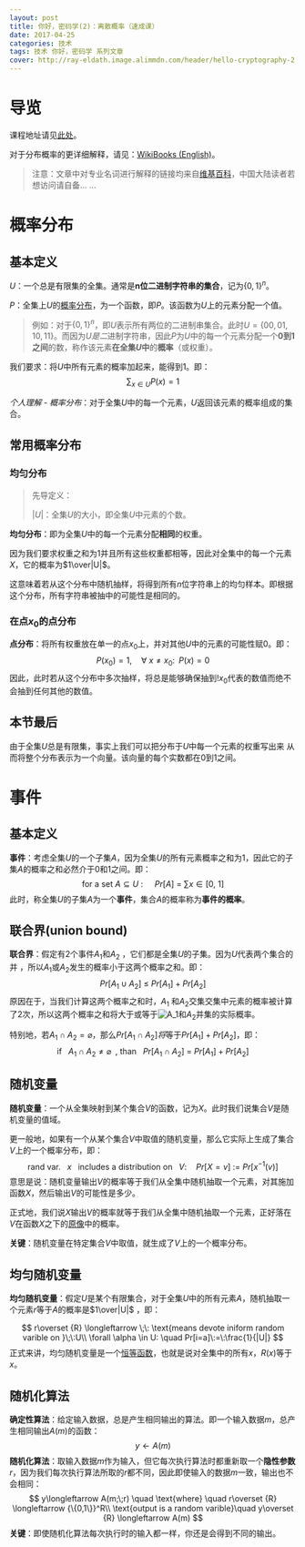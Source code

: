 ```yaml
---
layout: post
title: 你好，密码学(2)：离散概率（速成课）
date: 2017-04-25
categories: 技术
tags: 技术 你好，密码学 系列文章
cover: http://ray-eldath.image.alimmdn.com/header/hello-cryptography-2.png
---
```


# 导览

课程地址请见[此处](https://www.coursera.org/learn/crypto/lecture/qaEcL/discrete-probability-crash-course)。

对于分布概率的更详细解释，请见：[WikiBooks (English)](https://en.wikibooks.org/wiki/High_School_Mathematics_Extensions/Discrete_Probability)。

> 注意：文章中对专业名词进行解释的链接均来自[维基百科](https://zh.wikipedia.org/)，中国大陆读者若想访问请自备... ...

# 概率分布

## 基本定义

$U$：一个总是有限集的全集。通常是**n位二进制字符串的集合**，记为$\{0,1\}^n$。

$P$：全集上$U$的[概率分布](https://zh.wikipedia.org/zh-cn/%25E6%25A6%2582%25E7%258E%2587%25E5%2588%2586%25E5%25B8%2583)，为一个函数，即$P$。该函数为$U$上的元素分配一个值。

> 例如：对于$\{0,1\}^n$，即$U$表示所有两位的二进制串集合。此时$U=\{00, 01, 10, 11\}$。而因为$U是二$进制字符串，因此$P$为$U$中的每一个元素分配一个**0到1之间**的数，称作该元素**在全集$U$中**的**概率**（或权重）。

我们要求：将$U$中所有元素的概率加起来，能得到1。即：
$$
\sum_{x\in U} P(x)=1
$$

*个人理解 - 概率分布*：对于全集$U$中的每一个元素，$U$返回该元素的概率组成的集合。

## 常用概率分布

### 均匀分布

> 先导定义：
>
> $|U|$：全集$U$的大小，即全集$U$中元素的个数。

**均匀分布**：即为全集$U$中的每一个元素分配**相同**的权重。

因为我们要求权重之和为1并且所有这些权重都相等，因此对全集中的每一个元素$X$，它的概率为$1\over|U|$。

这意味着若从这个分布中随机抽样，将得到所有$n$位字符串上的均匀样本。即根据这个分布，所有字符串被抽中的可能性是相同的。

### 在点$x_0$的点分布

**点分布**：将所有权重放在单一的点$x_0$上，并对其他$U$中的元素的可能性赋0。即：
$$
P(x_0)=1,\quad \forall \:x\ne x_0: \;\; P(x) = 0
$$
因此，此时若从这个分布中多次抽样，将总是能够确保抽到!$x_0​$代表的数值而绝不会抽到任何其他的数值。

## 本节最后

由于全集$U$总是有限集，事实上我们可以把分布于$U$中每一个元素的权重写出来 从而将整个分布表示为一个向量。该向量的每个实数都在0到1之间。

# 事件

## 基本定义

**事件**：考虑全集$U$的一个子集$A$，因为全集$U$的所有元素概率之和为1，因此它的子集$A$的概率之和必然介于0和1之间。即：
$$
\text{for a set $A\subseteq U$ : }\quad Pr[A]\:=\:\sum x \in[0,\:1]
$$
此时，称全集$U$的子集$A$为一个**事件**，集合$A$的概率称为**事件的概率**。 

## 联合界(union bound)

**联合界**：假定有2个事件$A_1$和$A_2$ ，它们都是全集$U$的子集。因为$U$代表两个集合的并 ，所以$A_1$或$A_2$发生的概率小于这两个概率之和。即：
$$
Pr[A_1\cup A_2]\: \le \: Pr[A_1]+Pr[A_2]
$$
原因在于，当我们计算这两个概率之和时，$A_1​$ 和$A_2​$交集交集中元素的概率被计算了2次，所以这两个概率之和将大于或等于![A_1](https://www.zhihu.com/equation?tex=A_1%0A)和$A_2​$并集的实际概率。

特别地，若$A_1 \cap A_2= \varnothing$，那么$Pr[A_1 \cap A_2]将$等于$Pr[A_1]+Pr[A_2]$，即：
$$
\text{if $\;\:A_1\cap A_2 \ne \varnothing \;\:$, than }\;\:Pr[A_1\cap A_2] \:=\: Pr[A_1]+Pr[A_2]
$$

## 随机变量 

**随机变量**：一个从全集映射到某个集合$V$的函数，记为$X$。此时我们说集合$V$是随机变量的值域。

更一般地，如果有一个从某个集合$V$中取值的随机变量，那么它实际上生成了集合$V$上的一个概率分布，即：
$$
\text{rand var. $\;\:x\;\:$ includes a distribution on }\;\:V: \quad Pr[X=v]\: := \: Pr[x^{-1}(v)]
$$
意思是说：随机变量输出$V$的概率等于我们从全集中随机抽取一个元素，对其施加函数$X$，然后输出$V$的可能性是多少。

正式地，我们说$X$输出$V$的概率就等于我们从全集中随机抽取一个元素，正好落在$V$在函数$X$之下的[原像](https://zh.wikipedia.org/wiki/%25E5%2583%258F_%28%25E6%2595%25B8%25E5%25AD%25B8%29)中的概率。

**关键**：随机变量在特定集合$V$中取值，就生成了$V$上的一个概率分布。

## **均匀随机变量**

**均匀随机变量**：假定$U$是某个有限集合，对于全集$U$中的所有元素$A$，随机抽取一个元素$r$等于$A$的概率是$1\over|U|$ ，即：

$$
r\overset {R} \longleftarrow \;\: \text{means devote iniform random varible on }\;\:U\\
\forall \alpha \in U: \quad Pr[i=a]\:=\:\frac{1}{|U|}
$$
正式来讲，均匀随机变量是一个[恒等函数](https://link.zhihu.com/?target=https%3A//zh.wikipedia.org/wiki/%25E6%2581%2586%25E7%25AD%2589%25E5%2587%25BD%25E6%2595%25B8)，也就是说对全集中的所有$x$，$R(x)$等于$x$。

## 随机化算法

**确定性算法**：给定输入数据，总是产生相同输出的算法。即一个输入数据$m$，总产生相同输出$A(m)$的函数： 
$$
y\longleftarrow A(m)
$$
**随机化算法**：取输入数据$m$作为输入，但它每次执行算法时都重新取一个**隐性参数**$r$，因为我们每次执行算法所取的$r$都不同，因此即使输入的数据$m$一致，输出也不会相同： 
$$
y\longleftarrow A(m;\;r) \quad \text{where} \quad r\overset {R} \longleftarrow {\{0,1\}}^R\\
\text{output is a random varible}\quad y\overset {R} \longleftarrow A(m)
$$
**关键**：即使随机化算法每次执行时的输入都一样，你还是会得到不同的输出。


